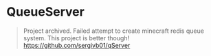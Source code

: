 # QueueServer
> Project archived. Failed attempt to create minecraft redis queue system. 
>This project is better though! https://github.com/sergivb01/qServer
